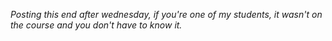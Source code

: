 *Posting this end after wednesday, if you're one of my students, it wasn't on the course and you don't have to know it.*
